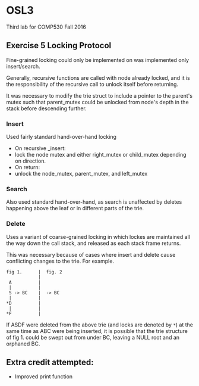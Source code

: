 OSL3
=======================
Third lab for COMP530 Fall 2016


Exercise 5 Locking Protocol
-----------------------
Fine-grained locking could only be implemented on was implemented only insert/search.

Generally, recursive functions are called with node already locked, and it is the responsibility of the recursive call to unlock itself before returning.

It was necessary to modify the trie struct to include a pointer to the parent's mutex such that parent_mutex could be unlocked from node's depth in the stack before descending further.

### Insert

Used fairly standard hand-over-hand locking

* On recursive _insert:
 * lock the node mutex and either right_mutex or child_mutex depending on direction.
* On return:
 * unlock the node_mutex, parent_mutex, and left_mutex

### Search

Also used standard hand-over-hand, as search is unaffected by deletes happening above the leaf or in different parts of the trie.

### Delete

Uses a variant of coarse-grained locking in which lockes are maintained all the way down the call stack, and released as each stack frame returns.

This was necessary because of cases where insert and delete cause conflicting changes to the trie.  For example.

```
fig 1.      |  fig. 2
            | 
 A          |  
 |          |  
 S -> BC    |  -> BC
 |          |
*D          |
 |          |
*F          |

```

If ASDF were deleted from the above trie (and locks are denoted by `*`) at the same time as ABC were being inserted, it is possible that the trie structure of fig 1. could be swept out from under BC, leaving a NULL root and an orphaned BC.


Extra credit attempted:
-----------------------
* Improved print function